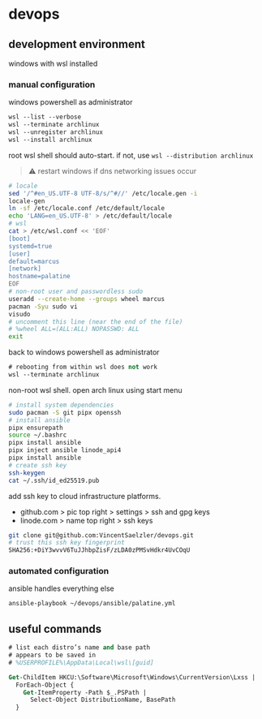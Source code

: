 # devops

## development environment

windows with wsl installed

### manual configuration

windows powershell as administrator

```ps
wsl --list --verbose
wsl --terminate archlinux
wsl --unregister archlinux
wsl --install archlinux
```

root wsl shell should auto-start. if not, use `wsl --distribution archlinux`

> ⚠️ restart windows if dns networking issues occur

```sh
# locale
sed '/^#en_US.UTF-8 UTF-8/s/^#//' /etc/locale.gen -i
locale-gen
ln -sf /etc/locale.conf /etc/default/locale
echo 'LANG=en_US.UTF-8' > /etc/default/locale
# wsl
cat > /etc/wsl.conf << 'EOF'
[boot]
systemd=true
[user]
default=marcus
[network]
hostname=palatine
EOF
# non-root user and passwordless sudo
useradd --create-home --groups wheel marcus
pacman -Syu sudo vi
visudo
# uncomment this line (near the end of the file)
# %wheel ALL=(ALL:ALL) NOPASSWD: ALL
exit
```

back to windows powershell as administrator

```ps
# rebooting from within wsl does not work
wsl --terminate archlinux
```

non-root wsl shell. open arch linux using start menu

```sh
# install system dependencies
sudo pacman -S git pipx openssh
# install ansible
pipx ensurepath
source ~/.bashrc
pipx install ansible
pipx inject ansible linode_api4
pipx install ansible
# create ssh key
ssh-keygen
cat ~/.ssh/id_ed25519.pub
```

add ssh key to cloud infrastructure platforms.

- github.com > pic top right > settings > ssh and gpg keys
- linode.com > name top right > ssh keys

```sh
git clone git@github.com:VincentSaelzler/devops.git
# trust this ssh key fingerprint
SHA256:+DiY3wvvV6TuJJhbpZisF/zLDA0zPMSvHdkr4UvCOqU
```

### automated configuration

ansible handles everything else

```sh
ansible-playbook ~/devops/ansible/palatine.yml
```

## useful commands

```ps
# list each distro’s name and base path
# appears to be saved in
# %USERPROFILE%\AppData\Local\wsl\[guid]

Get-ChildItem HKCU:\Software\Microsoft\Windows\CurrentVersion\Lxss |
  ForEach-Object {
    Get-ItemProperty -Path $_.PSPath |
      Select-Object DistributionName, BasePath
  }
```
